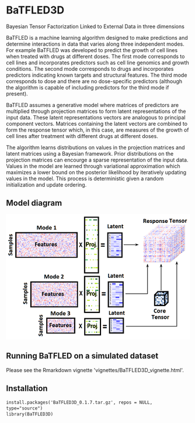 BaTFLED3D
=============
Bayesian Tensor Factorization Linked to External Data in three dimensions

BaTFLED is a machine learning algorithm designed to make predictions and determine interactions in data that varies along three independent modes. For example BaTFLED was developed to predict the growth of cell lines when treated with drugs at different doses. The first mode corresponds to cell lines and incorporates predictors such as cell line genomics and growth conditions. The second mode corresponds to drugs and incorporates predictors indicating known targets and structural features. The third mode corresponds to dose and there are no dose-specific predictors (although the algorithm is capable of including predictors for the third mode if present).

BaTFLED assumes a generative model where matrices of predictors are multiplied through projection matrices to form latent representations of the input data. These latent representations vectors are analogous to principal component vectors. Matrices containing the latent vectors are combined to form the response tensor which, in this case, are measures of the growth of cell lines after treatment with different drugs at different doses.

The algorithm learns distributions on values in the projection matrices and latent matrices using a Bayesian framework. Prior distributions on the projection matrices can encourge a sparse representation of the input data. Values in the model are learned through variational approximation which maximizes a lower bound on the posterior likelihood by iteratively updating values in the model. This process is deterministic given a random initialization and update ordering.

Model diagram
-------
![](vignettes/BaTFLED_model.png)

Running BaTFLED on a simulated dataset
-------

Please see the Rmarkdown vignette 'vignettes/BaTFLED3D_vignette.html'.

Installation
-----------

```
install.packages('BaTFLED3D_0.1.7.tar.gz', repos = NULL, type="source")
library(BaTFLED3D)
```
